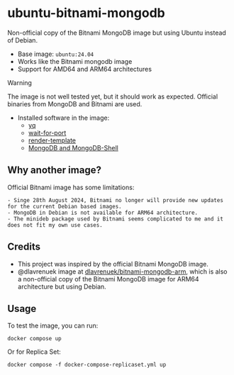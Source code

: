 # ubuntu-bitnami-mongodb

Non-official copy of the Bitnami MongoDB image but using Ubuntu instead of Debian.

- Base image: `ubuntu:24.04`
- Works like the Bitnami mongodb image
- Support for AMD64 and ARM64 architectures

> [!WARNING]
> The image is not well tested yet, but it should work as expected. Official binaries from MongoDB and Bitnami are used.

- Installed software in the image:
    - [yq](https://github.com/mikefarah/yq)
    - [wait-for-port](https://github.com/bitnami/wait-for-port)
    - [render-template](https://github.com/bitnami/render-template)
    - [MongoDB and MongoDB-Shell](https://www.mongodb.com/try/download/community)

## Why another image?

Official Bitnami image has some limitations:

    - Singe 28th August 2024, Bitnami no longer will provide new updates for the current Debian based images.
    - MongoDB in Debian is not available for ARM64 architecture.
    - The minideb package used by Bitnami seems complicated to me and it does not fit my own use cases.

## Credits

- This project was inspired by the official Bitnami MongoDB image.
- @dlavrenuek image at [dlavrenuek/bitnami-mongodb-arm](https://github.com/dlavrenuek/bitnami-mongodb-arm), which is also a non-official copy of the Bitnami MongoDB image for ARM64 architecture but using Debian.

## Usage

To test the image, you can run:

```
docker compose up
```

Or for Replica Set:

```
docker compose -f docker-compose-replicaset.yml up
```
